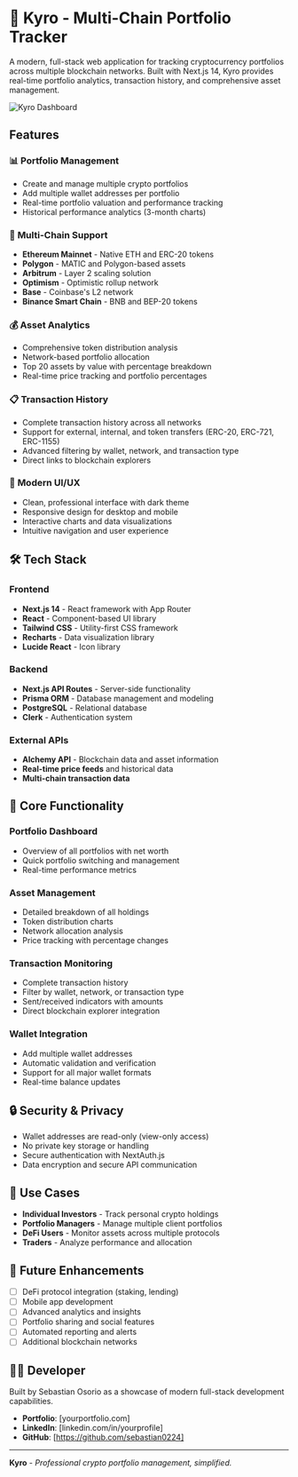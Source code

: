# 🚀 Kyro - Multi-Chain Portfolio Tracker

A modern, full-stack web application for tracking cryptocurrency portfolios across multiple blockchain networks. Built with Next.js 14, Kyro provides real-time portfolio analytics, transaction history, and comprehensive asset management.

![Kyro Dashboard](https://res.cloudinary.com/dijijlcze/image/upload/v1758123013/screencapture-kyro-alpha-vercel-app-portfolios-cmf7ap1bi0001v67ogsofs53w-2025-09-17-10_03_38_-_Editado_-_Editado_xmtcum.png)

## Features

### 📊 **Portfolio Management**

- Create and manage multiple crypto portfolios
- Add multiple wallet addresses per portfolio
- Real-time portfolio valuation and performance tracking
- Historical performance analytics (3-month charts)

### 🔗 **Multi-Chain Support**

- **Ethereum Mainnet** - Native ETH and ERC-20 tokens
- **Polygon** - MATIC and Polygon-based assets
- **Arbitrum** - Layer 2 scaling solution
- **Optimism** - Optimistic rollup network
- **Base** - Coinbase's L2 network
- **Binance Smart Chain** - BNB and BEP-20 tokens

### 💰 **Asset Analytics**

- Comprehensive token distribution analysis
- Network-based portfolio allocation
- Top 20 assets by value with percentage breakdown
- Real-time price tracking and portfolio percentages

### 📋 **Transaction History**

- Complete transaction history across all networks
- Support for external, internal, and token transfers (ERC-20, ERC-721, ERC-1155)
- Advanced filtering by wallet, network, and transaction type
- Direct links to blockchain explorers

### 🎨 **Modern UI/UX**

- Clean, professional interface with dark theme
- Responsive design for desktop and mobile
- Interactive charts and data visualizations
- Intuitive navigation and user experience

## 🛠️ Tech Stack

### **Frontend**

- **Next.js 14** - React framework with App Router
- **React** - Component-based UI library
- **Tailwind CSS** - Utility-first CSS framework
- **Recharts** - Data visualization library
- **Lucide React** - Icon library

### **Backend**

- **Next.js API Routes** - Server-side functionality
- **Prisma ORM** - Database management and modeling
- **PostgreSQL** - Relational database
- **Clerk** - Authentication system

### **External APIs**

- **Alchemy API** - Blockchain data and asset information
- **Real-time price feeds** and historical data
- **Multi-chain transaction data**

## 📱 Core Functionality

### Portfolio Dashboard

- Overview of all portfolios with net worth
- Quick portfolio switching and management
- Real-time performance metrics

### Asset Management

- Detailed breakdown of all holdings
- Token distribution charts
- Network allocation analysis
- Price tracking with percentage changes

### Transaction Monitoring

- Complete transaction history
- Filter by wallet, network, or transaction type
- Sent/received indicators with amounts
- Direct blockchain explorer integration

### Wallet Integration

- Add multiple wallet addresses
- Automatic validation and verification
- Support for all major wallet formats
- Real-time balance updates

## 🔒 Security & Privacy

- Wallet addresses are read-only (view-only access)
- No private key storage or handling
- Secure authentication with NextAuth.js
- Data encryption and secure API communication

## 🎯 Use Cases

- **Individual Investors** - Track personal crypto holdings
- **Portfolio Managers** - Manage multiple client portfolios
- **DeFi Users** - Monitor assets across multiple protocols
- **Traders** - Analyze performance and allocation

## 🔄 Future Enhancements

- [ ] DeFi protocol integration (staking, lending)
- [ ] Mobile app development
- [ ] Advanced analytics and insights
- [ ] Portfolio sharing and social features
- [ ] Automated reporting and alerts
- [ ] Additional blockchain networks

## 👨‍💻 Developer

Built by Sebastian Osorio as a showcase of modern full-stack development capabilities.

- **Portfolio**: [yourportfolio.com]
- **LinkedIn**: [linkedin.com/in/yourprofile]
- **GitHub**: [https://github.com/sebastian0224]

---

**Kyro** - _Professional crypto portfolio management, simplified._
